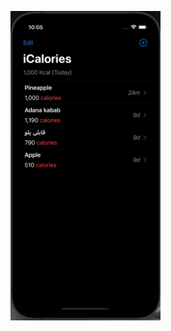 

<p float="left">
 <img width="240" src="iCalories/Screenshots/Screen Shot 2024-04-05 at 22.05.23.png">
</p>
